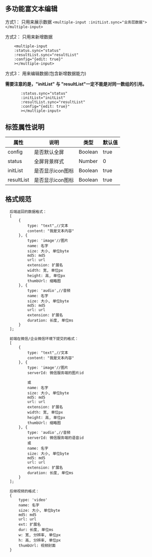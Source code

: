 ## 多功能富文本编辑

方式1： 只用来展示数据
``<multiple-input :initList.sync="业务层数据"></multiple-input>``
    
方式2： 只用来新增数据
```
    <multiple-input 
    :status.sync="status" 
    :resultList.sync="resultList"
    :config="{edit: true}"
    ></multiple-input>
```

方式3： 用来编辑数据(包含新增数据能力)

**需要注意的是，"initList" 与 "resultList"一定不能是对同一数组的引用。**

 ```   <multiple-input 
        :status.sync="status" 
        :initList="initList"
        :resultList.sync="resultList"
        :config="{edit: true}"
        ></multiple-input>
  ```


## 标签属性说明

| 属性 | 说明 | 类型 | 默认值 |
| --- | --- | --- | --- |
| config | 是否默认全屏 | Boolean | true   |
| status | 全屏背景样式 | Number |  0  |
| initList | 是否显示icon图标 | Boolean | true |   
| resultList | 是否显示icon图标 | Boolean | true |   


##  格式规范
  ```
    后端返回的数据格式：
    [
        {
            type: "text",//文本
            content: "我是文本内容"
        }, {
            type: 'image'//图片
            name: 名字
            size: 大小, 单位byte
            md5: md5
            url: url
            extension: 扩展名
            width: 宽, 单位px
            height: 高, 单位px
            thumbUrl: 缩略图
        }, {
            type: 'audio',//音频
            name: 名字
            size: 大小, 单位byte
            md5: md5
            url: url
            extension: 扩展名
            duration: 长度, 单位ms
        }
    ]; 
    
    前端在微信/企业微信环境下提交的格式：
    [
        {
            type: "text",//文本
            content: "我是文本内容"
        }, {
            type: 'image'//图片
            serverId: 微信服务端的图片id

            或
            name: 名字
            size: 大小, 单位byte
            md5: md5
            url: url
            extension: 扩展名
            width: 宽, 单位px
            height: 高, 单位px
            thumbUrl: 缩略图
        }, {
            type: 'audio',//音频
            serverId: 微信服务端的语音id
            或
            name: 名字
            size: 大小, 单位byte
            md5: md5
            url: url
            extension: 扩展名
            duration: 长度, 单位ms
        }
    ];

    后继视频的格式：
    {
        type: 'video'
        name: 名字
        size: 大小, 单位byte
        md5: md5
        url: url
        ext: 扩展名
        dur: 长度, 单位ms
        w: 宽, 分辨率, 单位px
        h: 高, 分辨率, 单位px
        thumbUrl: 视频封面
    }
  ```